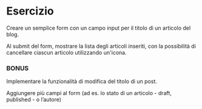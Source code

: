 # Esercizio
Creare un semplice form con un campo input per il titolo di un articolo del blog.

Al submit del form, mostrare la lista degli articoli inseriti, con la possibilità di cancellare ciascun articolo utilizzando un'icona.

### BONUS
Implementare la funzionalità di modifica del titolo di un post.

Aggiungere più campi al form (ad es. lo stato di un articolo - draft, published - o l’autore)